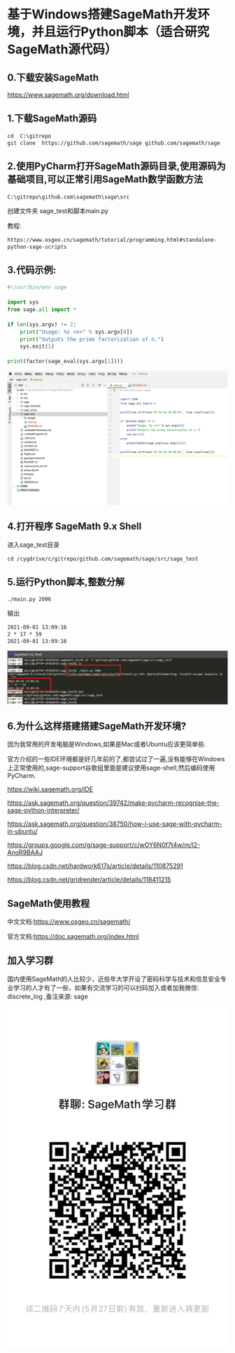 # 基于Windows搭建SageMath开发环境，并且运行Python脚本（适合研究SageMath源代码）

## 0.下载安装SageMath

https://www.sagemath.org/download.html

## 1.下载SageMath源码
```
cd  C:\gitrepo
git clone  https://github.com/sagemath/sage github.com/sagemath/sage
```
## 2.使用PyCharm打开SageMath源码目录,使用源码为基础项目,可以正常引用SageMath数学函数方法
```
C:\gitrepo\github.com\sagemath\sage\src
```
创建文件夹 sage_test和脚本main.py

教程:
```
https://www.osgeo.cn/sagemath/tutorial/programming.html#standalone-python-sage-scripts
```

## 3.代码示例:
```python
#!/usr/bin/env sage

import sys
from sage.all import *

if len(sys.argv) != 2:
    print("Usage: %s <n>" % sys.argv[0])
    print("Outputs the prime factorization of n.")
    sys.exit(1)

print(factor(sage_eval(sys.argv[1])))

```
![](images/sage_test.png)

## 4.打开程序 SageMath 9.x Shell

进入sage_test目录

```shell
cd /cygdrive/c/gitrepo/github.com/sagemath/sage/src/sage_test
```

## 5.运行Python脚本,整数分解

```shell
./main.py 2006
```

输出

```
2021-09-01 13:09:16
2 * 17 * 59
2021-09-01 13:09:16
```

![](images/sage_shell.png)


## 6.为什么这样搭建搭建SageMath开发环境?

因为我常用的开发电脑是Windows,如果是Mac或者Ubuntu应该更简单些.

官方介绍的一些IDE环境都是好几年前的了,都尝试过了一遍,没有能够在Windows上正常使用的,sage-support谷歌组里面是建议使用sage-shell,然后编码使用PyCharm.

https://wiki.sagemath.org/IDE

https://ask.sagemath.org/question/39742/make-pycharm-recognise-the-sage-python-interpreter/

https://ask.sagemath.org/question/38750/how-i-use-sage-with-pycharm-in-ubuntu/

https://groups.google.com/g/sage-support/c/wOY6N0f7t4w/m/I2-AnoR9BAAJ

https://blog.csdn.net/hardwork617s/article/details/110875291

https://blog.csdn.net/gridrender/article/details/118411215


## SageMath使用教程

中文文档:https://www.osgeo.cn/sagemath/

官方文档:https://doc.sagemath.org/index.html


## 加入学习群

国内使用SageMath的人比较少，近些年大学开设了密码科学与技术和信息安全专业学习的人才有了一些，如果有交流学习的可以扫码加入或者加我微信: discrete_log ,备注来源: sage


![](../sagemath_groups.jpg)

